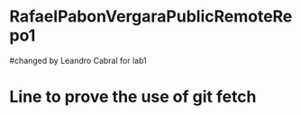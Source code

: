 # RafaelPabonVergaraPublicRemoteRepo1
#changed by Leandro Cabral for lab1
# Line to prove the use of git fetch
